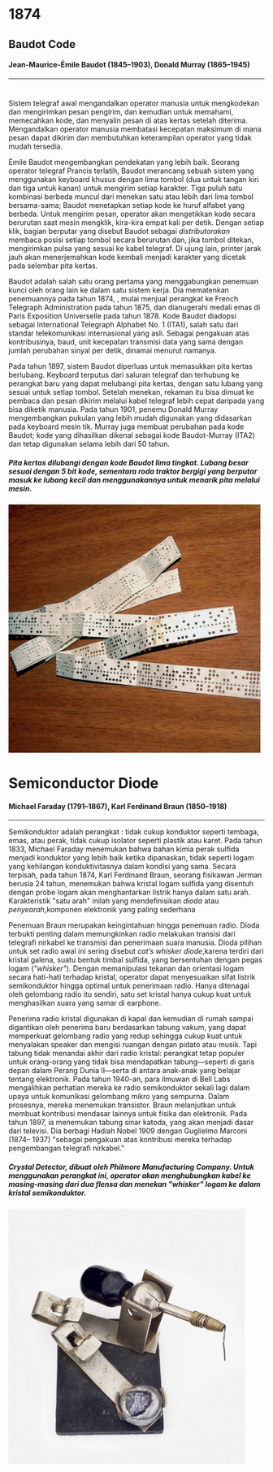 # 1874
## Baudot Code
#### **Jean-Maurice-Émile Baudot** (1845–1903), **Donald Murray** (1865–1945)
---
#
Sistem telegraf awal mengandalkan operator manusia untuk mengkodekan dan mengirimkan pesan pengirim, dan kemudian untuk memahami, memecahkan kode, dan menyalin pesan di atas kertas setelah diterima. Mengandalkan operator manusia membatasi kecepatan maksimum di mana pesan dapat dikirim dan membutuhkan keterampilan operator yang tidak mudah tersedia.

Émile Baudot mengembangkan pendekatan yang lebih baik. Seorang operator telegraf Prancis terlatih, Baudot merancang sebuah sistem yang menggunakan keyboard khusus dengan lima tombol (dua untuk tangan kiri dan tiga untuk kanan) untuk mengirim setiap karakter. Tiga puluh satu kombinasi berbeda muncul dari menekan satu atau lebih dari lima tombol bersama-sama; Baudot menetapkan setiap kode ke huruf alfabet yang berbeda. Untuk mengirim pesan, operator akan mengetikkan kode secara berurutan saat mesin mengklik, kira-kira empat kali per detik. Dengan setiap klik, bagian berputar yang disebut Baudot sebagai _distributorakan_ membaca posisi setiap tombol secara berurutan dan, jika tombol ditekan, mengirimkan pulsa yang sesuai ke kabel telegraf. Di ujung lain, printer jarak jauh akan menerjemahkan kode kembali menjadi karakter yang dicetak pada selembar pita kertas.

Baudot adalah salah satu orang pertama yang menggabungkan penemuan kunci oleh orang lain ke dalam satu sistem kerja. Dia mematenkan penemuannya pada tahun 1874, , mulai menjual perangkat ke French Telegraph Administration pada tahun 1875, dan dianugerahi medali emas di Paris Exposition Universelle pada tahun 1878. Kode Baudot diadopsi sebagai International Telegraph Alphabet No. 1 (ITA1), salah satu dari standar telekomunikasi internasional yang asli. Sebagai pengakuan atas kontribusinya, baud, unit kecepatan transmisi data yang sama dengan jumlah perubahan sinyal per detik, dinamai menurut namanya.

Pada tahun 1897, sistem Baudot diperluas untuk memasukkan pita kertas berlubang. Keyboard terputus dari saluran telegraf dan terhubung ke perangkat baru yang dapat melubangi pita kertas, dengan satu lubang yang sesuai untuk setiap tombol. Setelah menekan, rekaman itu bisa dimuat ke pembaca dan pesan dikirim melalui kabel telegraf lebih cepat daripada yang bisa diketik manusia. Pada tahun 1901, penemu Donald Murray mengembangkan pukulan yang lebih mudah digunakan yang didasarkan pada keyboard mesin tik. Murray juga membuat perubahan pada kode Baudot; kode yang dihasilkan dikenal sebagai kode Baudot-Murray (ITA2) dan tetap digunakan selama lebih dari 50 tahun.

##### _Pita kertas dilubangi dengan kode Baudot lima tingkat. Lubang besar sesuai dengan 5 bit kode, sementara roda traktor bergigi yang berputar masuk ke lubang kecil dan menggunakannya untuk menarik pita melalui mesin._

<img src= "1874.PNG"> 

#
#
# Semiconductor Diode
#### **Michael Faraday** (1791–1867), **Karl Ferdinand Braun** (1850–1918)
---
Semikonduktor adalah perangkat : tidak cukup konduktor seperti tembaga, emas, atau perak, tidak cukup isolator seperti plastik atau karet. Pada tahun 1833, Michael Faraday menemukan bahwa bahan kimia perak sulfida menjadi konduktor yang lebih baik ketika dipanaskan, tidak seperti logam yang kehilangan konduktivitasnya dalam kondisi yang sama. Secara terpisah, pada tahun 1874, Karl Ferdinand Braun, seorang fisikawan Jerman berusia 24 tahun, menemukan bahwa kristal logam sulfida yang disentuh dengan probe logam akan menghantarkan listrik hanya dalam satu arah. Karakteristik "satu arah" inilah yang mendefinisikan _dioda_ atau _penyearah_,komponen elektronik yang paling sederhana

Penemuan Braun merupakan keingintahuan hingga penemuan radio. Dioda terbukti penting dalam memungkinkan radio melakukan transisi dari telegrafi nirkabel ke transmisi dan penerimaan suara manusia. Dioda pilihan untuk set radio awal ini sering disebut _cat’s whisker diode_,karena terdiri dari kristal galena, suatu bentuk timbal sulfida, yang bersentuhan dengan pegas logam (_"whisker"_). Dengan memanipulasi tekanan dan orientasi logam secara hati-hati terhadap kristal, operator dapat menyesuaikan sifat listrik semikonduktor hingga optimal untuk penerimaan radio. Hanya ditenagai oleh gelombang radio itu sendiri, satu set kristal hanya cukup kuat untuk menghasilkan suara yang samar di earphone.

Penerima radio kristal digunakan di kapal dan kemudian di rumah sampai digantikan oleh penerima baru berdasarkan tabung vakum, yang dapat memperkuat gelombang radio yang redup sehingga cukup kuat untuk menyalakan speaker dan mengisi ruangan dengan pidato atau musik. Tapi tabung tidak menandai akhir dari radio kristal: perangkat tetap populer untuk orang-orang yang tidak bisa mendapatkan tabung—seperti di garis depan dalam Perang Dunia II—serta di antara anak-anak yang belajar tentang elektronik. Pada tahun 1940-an, para ilmuwan di Bell Labs mengalihkan perhatian mereka ke radio semikonduktor sekali lagi dalam upaya untuk komunikasi gelombang mikro yang sempurna. Dalam prosesnya, mereka menemukan transistor.
Braun melanjutkan untuk membuat kontribusi mendasar lainnya untuk fisika dan elektronik. Pada tahun 1897, ia menemukan tabung sinar katoda, yang akan menjadi dasar dari televisi. Dia berbagi Hadiah Nobel 1909 dengan Guglielmo Marconi (1874– 1937) "sebagai pengakuan atas kontribusi mereka terhadap pengembangan telegrafi nirkabel."

##### _Crystal Detector, dibuat oleh Philmore Manufacturing Company. Untuk menggunakan perangkat ini, operator akan menghubungkan kabel ke masing-masing dari dua flensa dan menekan "whisker" logam ke dalam kristal semikonduktor._

<img src= "1874_2.PNG"> 